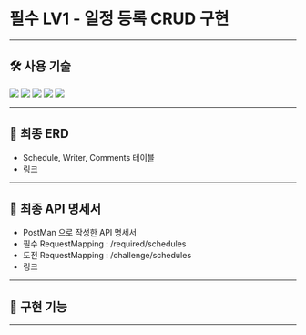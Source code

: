 # 필수 LV1 - 일정 등록 CRUD 구현

---
## 🛠️ 사용 기술
<img src="https://img.shields.io/badge/java-007396?style=for-the-badge&logo=OpenJDK&logoColor=white"> <img src="https://img.shields.io/badge/spring-6DB33F?style=for-the-badge&logo=Spring&logoColor=white"> <img src="https://img.shields.io/badge/spring Boot-6DB33F?style=for-the-badge&logo=SpringBoot&logoColor=white"> <img src="https://img.shields.io/badge/springsecurity-6DB33F?style=for-the-badge&logo=springsecurity&logoColor=white"> <img src="https://img.shields.io/badge/mysql-4479A1?style=for-the-badge&logo=mysql&logoColor=white">

---

## 📑 최종 ERD
- Schedule, Writer, Comments 테이블
- 링크

---
## 📝 최종 API 명세서
- PostMan 으로 작성한 API 명세서
- 필수 RequestMapping : /required/schedules
- 도전 RequestMapping : /challenge/schedules
- 링크

---
## 📌 구현 기능

---
